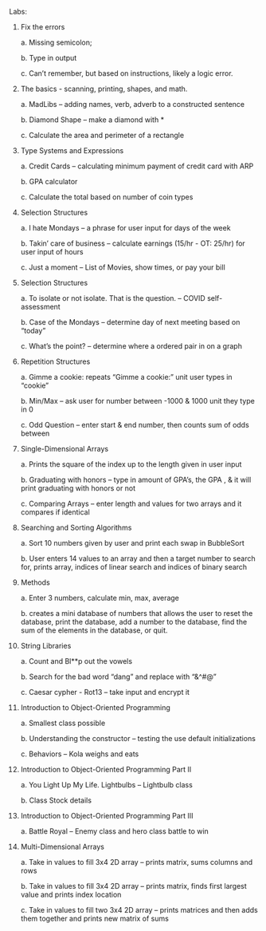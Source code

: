 Labs:
1. Fix the errors

	a. Missing semicolon;
	
	b. Type in output
	
	c. Can’t remember, but based on instructions, likely a logic error.
	
2. The basics - scanning, printing, shapes, and math.

	a. MadLibs – adding names, verb, adverb to a constructed sentence
	
	b. Diamond Shape – make a diamond with *
	
	c. Calculate the area and perimeter of a rectangle
	
3. Type Systems and Expressions

	a. Credit Cards – calculating minimum payment of credit card with ARP
	
	b. GPA calculator
	
	c. Calculate the total based on number of coin types
	
4. Selection Structures

	a. I hate Mondays – a phrase for user input for days of the week
	
	b. Takin’ care of business – calculate earnings (15/hr - OT: 25/hr) for user input of hours
	
	c. Just a moment – List of Movies, show times, or pay your bill
	
5. Selection Structures

	a. To isolate or not isolate. That is the question. – COVID self-assessment
	
	b. Case of the Mondays – determine day of next meeting based on “today”
	
	c. What’s the point? – determine where a ordered pair in on a graph
	
6. Repetition Structures

	a. Gimme a cookie: repeats “Gimme a cookie:” unit user types in “cookie”
	
	b. Min/Max – ask user for number between -1000 & 1000 unit they type in 0
	
	c. Odd Question – enter start & end number, then counts sum of odds between
	
7. Single-Dimensional Arrays

	a. Prints the square of the index up to the length given in user input
	
	b. Graduating with honors – type in amount of GPA’s, the GPA , & it will print graduating
	with honors or not
	
	c. Comparing Arrays – enter length and values for two arrays and it compares if identical
	
8. Searching and Sorting Algorithms

	a. Sort 10 numbers given by user and print each swap in BubbleSort
	
	b. User enters 14 values to an array and then a target number to search for, prints array,
	indices of linear search and indices of binary search
	
9. Methods

	a. Enter 3 numbers, calculate min, max, average
	
	b. creates a mini database of numbers that allows the user to reset the database, print the database, add a number to the database,
		find the sum of the elements in the database, or quit.
		
10. String Libraries

	a. Count and Bl**p out the vowels
	
	b. Search for the bad word “dang” and replace with “&^#@”
	
	c. Caesar cypher - Rot13 – take input and encrypt it
	
11. Introduction to Object-Oriented Programming

	a. Smallest class possible
	
	b. Understanding the constructor – testing the use default initializations
	
	c. Behaviors – Kola weighs and eats
	
12. Introduction to Object-Oriented Programming Part II

	a. You Light Up My Life. Lightbulbs – Lightbulb class

	b. Class Stock details

13. Introduction to Object-Oriented Programming Part III

	a. Battle Royal – Enemy class and hero class battle to win

14. Multi-Dimensional Arrays

	a. Take in values to fill 3x4 2D array – prints matrix, sums columns and rows

	b. Take in values to fill 3x4 2D array – prints matrix, finds first largest value and prints index location

	c. Take in values to fill two 3x4 2D array – prints matrices and then adds them together and prints new matrix of sums
